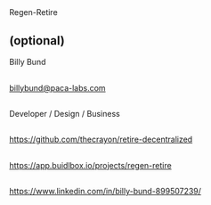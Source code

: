 ## <PROJECT NAME>
Regen-Retire

## <YOUR FULL NAME> (optional)
Billy Bund

## <Used Email in Buidlbox>
billybund@paca-labs.com

## <YOUR ROLE ON THE TEAM>
Developer / Design / Business

## <LINK TO THE PROJECT REPOSITORY>
https://github.com/thecrayon/retire-decentralized

## <LINK TO BUIDLBOX SUBMISSION>
https://app.buidlbox.io/projects/regen-retire

## <ANY LINKS TO YOUR SOCIALS THAT YOU WANT PEOPLE TO SEE WHO MIGHT COME ACROSS YOUR SUBMISSION IN THE FUTURE>
https://www.linkedin.com/in/billy-bund-899507239/
